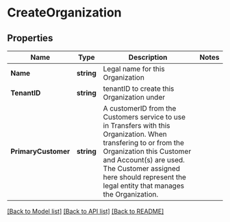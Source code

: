 # CreateOrganization

## Properties

Name | Type | Description | Notes
------------ | ------------- | ------------- | -------------
**Name** | **string** | Legal name for this Organization | 
**TenantID** | **string** | tenantID to create this Organization under | 
**PrimaryCustomer** | **string** | A customerID from the Customers service to use in Transfers with this Organization. When transfering to or from the Organization this Customer and Account(s) are used. The Customer assigned here should represent the legal entity that manages the Organization.  | 

[[Back to Model list]](../README.md#documentation-for-models) [[Back to API list]](../README.md#documentation-for-api-endpoints) [[Back to README]](../README.md)


